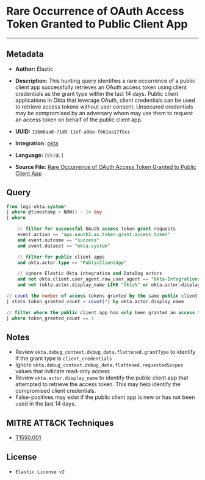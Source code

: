 # Rare Occurrence of OAuth Access Token Granted to Public Client App

---

## Metadata

- **Author:** Elastic
- **Description:** This hunting query identifies a rare occurrence of a public client app successfully retrieves an OAuth access token using client credentials as the grant type within the last 14 days. Public client applications in Okta that leverage OAuth, client credentials can be used to retrieve access tokens without user consent. Unsecured credentials may be compromised by an adversary whom may use them to request an access token on behalf of the public client app.

- **UUID:** `11666aa0-71d9-11ef-a9be-f661ea17fbcc`
- **Integration:** [okta](https://docs.elastic.co/integrations/okta)
- **Language:** `[ES|QL]`
- **Source File:** [Rare Occurrence of OAuth Access Token Granted to Public Client App](../queries/defense_evasion_rare_oauth_access_token_granted_by_application.toml)

## Query

```sql
from logs-okta.system*
| where @timestamp > NOW() - 14 day
| where

    // filter for successful OAuth access token grant requests
    event.action == "app.oauth2.as.token.grant.access_token"
    and event.outcome == "success"
    and event.dataset == "okta.system"

    // filter for public client apps
    and okta.actor.type == "PublicClientApp"

    // ignore Elastic Okta integration and DataDog actors
    and not okta.client.user_agent.raw_user_agent == "Okta-Integrations"
    and not (okta.actor.display_name LIKE "Okta%" or okta.actor.display_name LIKE "Datadog%")

// count the number of access tokens granted by the same public client app
| stats token_granted_count = count(*) by okta.actor.display_name

// filter where the public client app has only been granted an access token once in the last 14 days
| where token_granted_count == 1
```

## Notes

- Review `okta.debug_context.debug_data.flattened.grantType` to identify if the grant type is `client_credentials`
- Ignore `okta.debug_context.debug_data.flattened.requestedScopes` values that indicate read-only access
- Review `okta.actor.display_name` to identify the public client app that attempted to retrieve the access token. This may help identify the compromised client credentials.
- False-positives may exist if the public client app is new or has not been used in the last 14 days.

## MITRE ATT&CK Techniques

- [T1550.001](https://attack.mitre.org/techniques/T1550/001)

## License

- `Elastic License v2`
